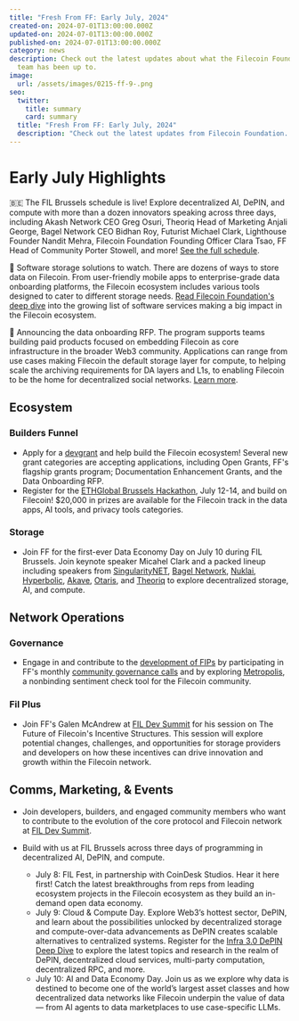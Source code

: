 ```yaml
---
title: "Fresh From FF: Early July, 2024"
created-on: 2024-07-01T13:00:00.000Z
updated-on: 2024-07-01T13:00:00.000Z
published-on: 2024-07-01T13:00:00.000Z
category: news
description: Check out the latest updates about what the Filecoin Foundation
  team has been up to.
image:
  url: /assets/images/0215-ff-9-.png
seo:
  twitter:
    title: summary
    card: summary
  title: "Fresh From FF: Early July, 2024"
  description: "Check out the latest updates from Filecoin Foundation. "
---
```

# Early July Highlights

🇧🇪 The FIL Brussels schedule is live! Explore decentralized AI, DePIN, and compute with more than a dozen innovators speaking across three days, including Akash Network CEO Greg Osuri, Theoriq Head of Marketing Anjali George, Bagel Network CEO Bidhan Roy, Futurist Michael Clark, Lighthouse Founder Nandit Mehra, Filecoin Foundation Founding Officer Clara Tsao, FF Head of Community Porter Stowell, and more! [See the full schedule](https://www.fil-brussels.io/).

💾 Software storage solutions to watch. There are dozens of ways to store data on Filecoin. From user-friendly mobile apps to enterprise-grade data onboarding platforms, the Filecoin ecosystem includes various tools designed to cater to different storage needs. [Read Filecoin Foundation's deep dive](https://fil.org/blog/signal-spotlights-software-storage-solutions-built-on-filecoin-to-watch) into the growing list of software services making a big impact in the Filecoin ecosystem.

📣 Announcing the data onboarding RFP. The program supports teams building paid products focused on embedding Filecoin as core infrastructure in the broader Web3 community. Applications can range from use cases making Filecoin the default storage layer for compute, to helping scale the archiving requirements for DA layers and L1s, to enabling Filecoin to be the home for decentralized social networks. [Learn more](https://github.com/filecoin-project/devgrants/blob/master/Archive/Data-Onboarding.md).  

## Ecosystem

### Builders Funnel

* Apply for a [devgrant](https://github.com/filecoin-project/devgrants/tree/master) and help build the Filecoin ecosystem! Several new grant categories are accepting applications, including Open Grants, FF's flagship grants program; Documentation Enhancement Grants, and the Data Onboarding RFP. 
* Register for the [ETHGlobal Brussels Hackathon,](https://ethglobal.com/events/brussels) July 12-14, and build on Filecoin! $20,000 in prizes are available for the Filecoin track in the data apps, AI tools, and privacy tools categories. 

### Storage

* Join FF for the first-ever Data Economy Day on July 10 during FIL Brussels. Join keynote speaker Micahel Clark and a packed lineup including speakers from [SingularityNET](https://nl.linkedin.com/company/singularitynet?trk=public_post-text), [Bagel Network](https://www.linkedin.com/company/bagelnet?trk=public_post-text), [Nuklai](https://nl.linkedin.com/company/nuklai?trk=public_post-text), [Hyperbolic](https://www.linkedin.com/company/hyperbolic-labs?trk=public_post-text), [Akave](https://www.linkedin.com/company/akave?trk=public_post-text), [Otaris](https://www.linkedin.com/company/otaris?trk=public_post-text), and [Theoriq](https://www.linkedin.com/company/theoriqai?trk=public_post-text) to explore decentralized storage, AI, and compute.  

## Network Operations

### Governance

* Engage in and contribute to the [development of FIPs](https://github.com/filecoin-project/FIPs/discussions) by participating in FF's monthly [community governance calls](https://calendar.google.com/calendar/embed?src=c_909343f97c15e8f23dda6e2612e62fcdee14bceabd8869abe4a52d793bf42b98%40group.calendar.google.com&ctz=America%2FToronto) and by exploring [Metropolis](https://metropolis.vote/dashboard), a nonbinding sentiment check tool for the Filecoin community.

### Fil Plus

* Join FF's Galen McAndrew at [FIL Dev Summit](https://www.fildev.io/) for his session on The Future of Filecoin's Incentive Structures. This session will explore potential changes, challenges, and opportunities for storage providers and developers on how these incentives can drive innovation and growth within the Filecoin network.

## Comms, Marketing, & Events

* Join developers, builders, and engaged community members who want to contribute to the evolution of the core protocol and Filecoin network at [FIL Dev Summit](https://www.fildev.io/FDS-4?utm_source=upload.fil.org&utm_medium=referral&utm_campaign=3-takeaways-from-the-filecoin-community-at-consensus). 
* Build with us at FIL Brussels across three days of programming in decentralized AI, DePIN, and compute. 

  * July 8: FIL Fest, in partnership with CoinDesk Studios. Hear it here first! Catch the latest breakthroughs from reps from leading ecosystem projects in the Filecoin ecosystem as they build an in-demand open data economy.
  * July 9: Cloud & Compute Day. Explore Web3’s hottest sector, DePIN, and learn about the possibilities unlocked by decentralized storage and compute-over-data advancements as DePIN creates scalable alternatives to centralized systems. Register for the [Infra 3.0 DePIN Deep Dive](https://lu.ma/cgi2nejb?utm_source=upload.fil.org&utm_medium=referral&utm_campaign=meet-the-companies-scaling-data-onboarding) to explore the latest topics and research in the realm of DePIN, decentralized cloud services, multi-party computation, decentralized RPC, and more. 
  * July 10: AI and Data Economy Day. Join us as we explore why data is destined to become one of the world’s largest asset classes and how decentralized data networks like Filecoin underpin the value of data — from AI agents to data marketplaces to use case-specific LLMs.
